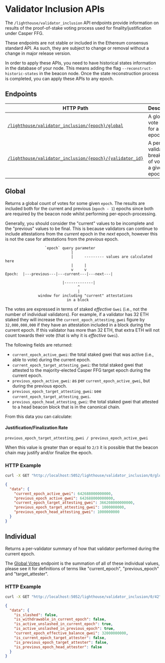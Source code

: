 # Validator Inclusion APIs

The `/lighthouse/validator_inclusion` API endpoints provide information on
results of the proof-of-stake voting process used for finality/justification
under Casper FFG.

These endpoints are not stable or included in the Ethereum consensus standard API. As such,
they are subject to change or removal without a change in major release
version.

In order to apply these APIs, you need to have historical states information in the database of your node. This means adding the flag `--reconstruct-historic-states` in the beacon node. Once the state reconstruction process is completed, you can apply these APIs to any epoch.

## Endpoints

HTTP Path | Description |
| --- | -- |
[`/lighthouse/validator_inclusion/{epoch}/global`](#global) | A global vote count for a given epoch.
[`/lighthouse/validator_inclusion/{epoch}/{validator_id}`](#individual) | A per-validator breakdown of votes in a given epoch.

## Global

Returns a global count of votes for some given `epoch`. The results are included
both for the current and previous (`epoch - 1`) epochs since both are required
by the beacon node whilst performing per-epoch-processing.

Generally, you should consider the "current" values to be incomplete and the
"previous" values to be final. This is because validators can continue to
include attestations from the _current_ epoch in the _next_ epoch, however this
is not the case for attestations from the _previous_ epoch.

```
                  `epoch` query parameter
				              |
				              |     --------- values are calculated here
                              |     |
							  v     v
Epoch:  |---previous---|---current---|---next---|

                          |-------------|
						         ^
                                 |
		       window for including "current" attestations
					        in a block
```

The votes are expressed in terms of staked _effective_ `Gwei` (i.e., not the number of
individual validators). For example, if a validator has 32 ETH staked they will
increase the `current_epoch_attesting_gwei` figure by `32,000,000,000` if they
have an attestation included in a block during the current epoch. If this
validator has more than 32 ETH, that extra ETH will not count towards their
vote (that is why it is _effective_ `Gwei`).

The following fields are returned:

- `current_epoch_active_gwei`: the total staked gwei that was active (i.e.,
 able to vote) during the current epoch.
- `current_epoch_target_attesting_gwei`: the total staked gwei that attested to
 the majority-elected Casper FFG target epoch during the current epoch.
- `previous_epoch_active_gwei`: as per `current_epoch_active_gwei`, but during the previous epoch.
- `previous_epoch_target_attesting_gwei`: see `current_epoch_target_attesting_gwei`.
- `previous_epoch_head_attesting_gwei`: the total staked gwei that attested to a
 head beacon block that is in the canonical chain.

From this data you can calculate:

#### Justification/Finalization Rate

`previous_epoch_target_attesting_gwei / previous_epoch_active_gwei`

When this value is greater than or equal to `2/3` it is possible that the
beacon chain may justify and/or finalize the epoch.

### HTTP Example

```bash
curl -X GET "http://localhost:5052/lighthouse/validator_inclusion/0/global" -H  "accept: application/json" | jq
```

```json
{
  "data": {
    "current_epoch_active_gwei": 642688000000000,
    "previous_epoch_active_gwei": 642688000000000,
    "current_epoch_target_attesting_gwei": 366208000000000,
    "previous_epoch_target_attesting_gwei": 1000000000,
    "previous_epoch_head_attesting_gwei": 1000000000
  }
}
```

## Individual

Returns a per-validator summary of how that validator performed during the
current epoch.

The [Global Votes](#global) endpoint is the summation of all of these
individual values, please see it for definitions of terms like "current_epoch",
"previous_epoch" and "target_attester".

### HTTP Example

```bash
curl -X GET "http://localhost:5052/lighthouse/validator_inclusion/0/42" -H  "accept: application/json" | jq
```

```json
{
  "data": {
    "is_slashed": false,
    "is_withdrawable_in_current_epoch": false,
    "is_active_unslashed_in_current_epoch": true,
    "is_active_unslashed_in_previous_epoch": true,
    "current_epoch_effective_balance_gwei": 32000000000,
    "is_current_epoch_target_attester": false,
    "is_previous_epoch_target_attester": false,
    "is_previous_epoch_head_attester": false
  }
}
```
